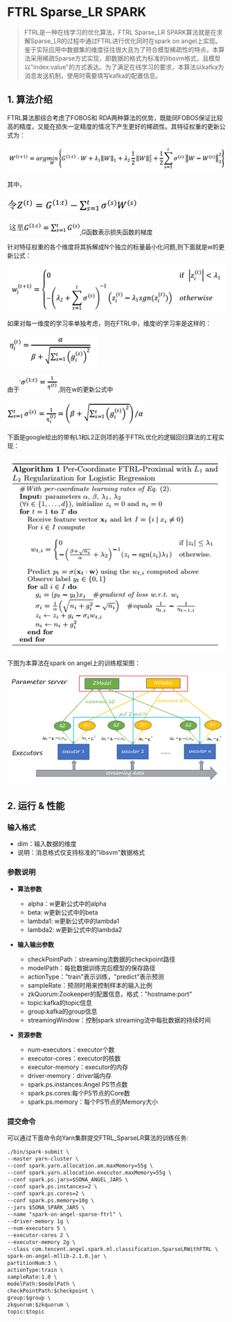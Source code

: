 # FTRL Sparse_LR SPARK

>FTRL是一种在线学习的优化算法，FTRL Sparse_LR SPARK算法就是在求解Sparse_LR的过程中通过FTRL进行优化同时在spark on angel上实现。鉴于实际应用中数据集的维度往往很大且为了符合模型稀疏性的特点，本算法采用稀疏Sparse方式实现，即数据的格式为标准的libsvm格式，且模型以"index:value"的方式表达。为了满足在线学习的要求，本算法以kafka为消息发送机制，使用时需要填写kafka的配置信息。


## 1. 算法介绍

 FTRL算法那综合考虑了FOBOS和 RDA两种算法的优势，既能同FOBOS保证比较高的精度，又能在损失一定精度的情况下产生更好的稀疏性。其特征权重的更新公式为：

![](../img/ftrl_lr_w.png)

其中，

![](../img/ftrl_lr_z.png)

![](../img/ftrl_lr_g.png),G函数表示损失函数的梯度

针对特征权重的各个维度将其拆解成N个独立的标量最小化问题,则下面就是w的更新公式：

![](../img/ftrl_lr_w_update.png)

如果对每一维度的学习率单独考虑，则在FTRL中，维度i的学习率是这样的：

![](../img/ftrl_lr_j.png)

由于![](../img/ftrl_lr_d.png),则在w的更新公式中

![](../img/ftrl_lr_d_t.png)


下面是google给出的带有L1和L2正则项的基于FTRL优化的逻辑回归算法的工程实现：

![](../img/ftrl_lr_project.png)

下图为本算法在spark on angel上的训练框架图：

![](../img/ftrl_lr_framework.png)

## 2. 运行 & 性能

###  **输入格式**
  * dim：输入数据的维度 
  * 说明：消息格式仅支持标准的"libsvm"数据格式

### **参数说明**

* **算法参数**  
  * alpha：w更新公式中的alpha 
  * beta: w更新公式中的beta
  * lambda1: w更新公式中的lambda1
  * lambda2: w更新公式中的lambda2

* **输入输出参数**
  * checkPointPath：streaming流数据的checkpoint路径   
  * modelPath：每批数据训练完后模型的保存路径
  * actionType："train"表示训练，"predict"表示预测
  * sampleRate：预测时用来控制样本的输入比例
  * zkQuorum:Zookeeper的配置信息，格式："hostname:port"
  * topic:kafka的topic信息
  * group:kafka的group信息
  * streamingWindow：控制spark streaming流中每批数据的持续时间

* **资源参数**
  * num-executors：executor个数   
  * executor-cores：executor的核数    
  * executor-memory：executor的内存    
  * driver-memory：driver端内存    
  * spark.ps.instances:Angel PS节点数
  * spark.ps.cores:每个PS节点的Core数
  * spark.ps.memory：每个PS节点的Memory大小

###  **提交命令**

可以通过下面命令向Yarn集群提交FTRL_SparseLR算法的训练任务:

```shell
./bin/spark-submit \
--master yarn-cluster \
--conf spark.yarn.allocation.am.maxMemory=55g \
--conf spark.yarn.allocation.executor.maxMemory=55g \
--conf spark.ps.jars=$SONA_ANGEL_JARS \
--conf spark.ps.instances=2 \
--conf spark.ps.cores=2 \
--conf spark.ps.memory=10g \
--jars $SONA_SPARK_JARS \
--name "spark-on-angel-sparse-ftrl" \
--driver-memory 1g \
--num-executors 5 \
--executor-cores 2 \
--executor-memory 2g \
--class com.tencent.angel.spark.ml.classification.SparseLRWithFTRL \
spark-on-angel-mllib-2.1.0.jar \
partitionNum:3 \
actionType:train \
sampleRate:1.0 \
modelPath:$modelPath \
checkPointPath:$checkpoint \
group:$group \
zkquorum:$zkquorum \
topic:$topic
```

